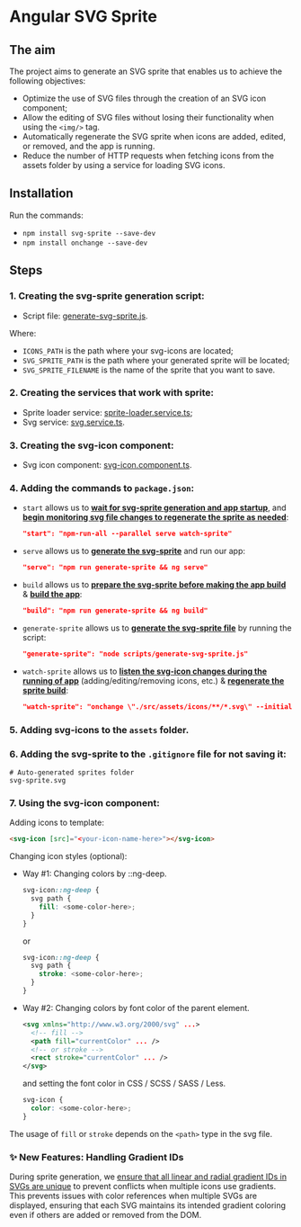 # Angular SVG Sprite

## The aim
The project aims to generate an SVG sprite that enables us to achieve the following objectives:

- Optimize the use of SVG files through the creation of an SVG icon component;
- Allow the editing of SVG files without losing their functionality when using the `<img/>` tag.
- Automatically regenerate the SVG sprite when icons are added, edited, or removed, and the app is running.
- Reduce the number of HTTP requests when fetching icons from the assets folder by using a service for loading SVG icons.

## Installation

Run the commands:
* `npm install svg-sprite --save-dev`
* `npm install onchange --save-dev`

## Steps
### 1. Creating the svg-sprite generation script:
- Script file: [generate-svg-sprite.js](scripts/generate-svg-sprite.js).

Where:
- `ICONS_PATH` is the path where your svg-icons are located;
- `SVG_SPRITE_PATH` is the path where your generated sprite will be located;
- `SVG_SPRITE_FILENAME` is the name of the sprite that you want to save.

### 2. Creating the services that work with sprite:
- Sprite loader service: [sprite-loader.service.ts](src/app/shared/services/sprite-loader/sprite-loader.service.ts);
- Svg service: [svg.service.ts](src/app/shared/services/svg/svg.service.ts).

### 3. Creating the svg-icon component:
- Svg icon component: [svg-icon.component.ts](src/app/shared/components/svg-icon/svg-icon.component.ts).

### 4. Adding the commands to `package.json`:
- `start` allows us to <ins>**wait for svg-sprite generation and app startup**</ins>, and <ins>**begin monitoring svg file changes to regenerate the sprite as needed**</ins>:
    ```json
    "start": "npm-run-all --parallel serve watch-sprite"
    ```

- `serve` allows us to <ins>**generate the svg-sprite**</ins> and run our app:
    ```json
    "serve": "npm run generate-sprite && ng serve"
    ```

- `build` allows us to <ins>**prepare the svg-sprite before making the app build**</ins> & <ins>**build the app**</ins>:
    ```json
    "build": "npm run generate-sprite && ng build"
    ```

- `generate-sprite` allows us to <ins>**generate the svg-sprite file**</ins> by running the script:
    ```json
    "generate-sprite": "node scripts/generate-svg-sprite.js"
    ```

- `watch-sprite` allows us to <ins>**listen the svg-icon changes during the running of app**</ins> (adding/editing/removing icons, etc.) & <ins>**regenerate the sprite build**</ins>: 
    ```json
    "watch-sprite": "onchange \"./src/assets/icons/**/*.svg\" --initial --kill -- npm run generate-sprite"
    ```

### 5. Adding svg-icons to the `assets` folder.

### 6. Adding the svg-sprite to the `.gitignore` file for not saving it:
```gitignore
# Auto-generated sprites folder
svg-sprite.svg
```

### 7. Using the svg-icon component:
Adding icons to template:
```html
<svg-icon [src]="<your-icon-name-here>"></svg-icon>
```

Changing icon styles (optional):

- Way #1: Changing colors by ::ng-deep.

  ```scss
  svg-icon::ng-deep {
    svg path {
      fill: <some-color-here>;
    }
  }
  ```
  or
  ```scss
  svg-icon::ng-deep {
    svg path {
      stroke: <some-color-here>;
    }
  }
  ```
  
- Way #2: Changing colors by font color of the parent element.

  ```svg
  <svg xmlns="http://www.w3.org/2000/svg" ...>
    <!-- fill -->
    <path fill="currentColor" ... />
    <!-- or stroke -->
    <rect stroke="currentColor" ... />
  </svg>
  ```
  and setting the font color in CSS / SCSS / SASS / Less.
  ```scss
  svg-icon {
    color: <some-color-here>;
  }
  ```

The usage of `fill` or `stroke` depends on the `<path>` type in the svg file.

### ✨ New Features: Handling Gradient IDs

During sprite generation, we <ins>ensure that all linear and radial gradient IDs in SVGs are
unique</ins> to prevent conflicts when multiple icons use gradients. This prevents issues with color references when
multiple SVGs are displayed, ensuring that each SVG maintains its intended gradient coloring even if others are added or
removed from the DOM.
